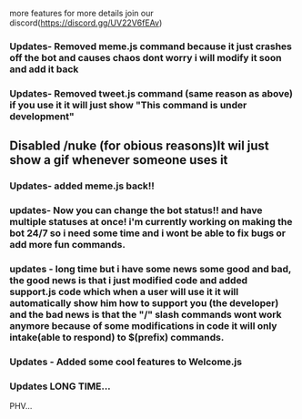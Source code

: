 more features for more details join our discord(https://discord.gg/UV22V6fEAv)

### Updates- Removed meme.js command because it just crashes off the bot and causes chaos dont worry i will modify it soon and add it back

### Updates- Removed tweet.js command (same reason as above) if you use it it will just show "This command is under development"

## Disabled /nuke (for obious reasons)It wil just show a gif whenever someone uses it

### Updates- added meme.js back!! 

### updates- Now you can change the bot status!! and have multiple statuses at once! i'm currently working on making the bot 24/7 so i need some time and i wont be able to fix bugs or add more fun commands.

### updates - long time but i have some news some good and bad, the good news is that i just modified code and added support.js code which when a user will use it it will automatically show him how to support you (the developer) and the bad news is that the "/" slash commands wont work anymore because of some modifications in code it will only intake(able to respond) to $(prefix) commands. 

### Updates - Added some cool features to Welcome.js

### Updates LONG TIME...

PHV...